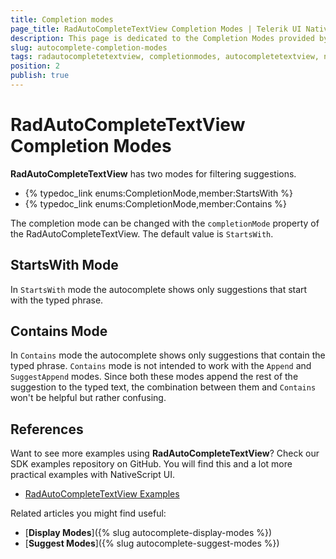 ```yaml
---
title: Completion modes
page_title: RadAutoCompleteTextView Completion Modes | Telerik UI NativeScript
description: This page is dedicated to the Completion Modes provided by the RadAutoCompleteTextView control.
slug: autocomplete-completion-modes
tags: radautocompletetextview, completionmodes, autocompletetextview, nativescript, professional, ui
position: 2
publish: true
---
```


# RadAutoCompleteTextView Completion Modes

**RadAutoCompleteTextView** has two modes for filtering suggestions. 

- {% typedoc_link enums:CompletionMode,member:StartsWith %}
- {% typedoc_link enums:CompletionMode,member:Contains %}

The completion mode can be changed with the `completionMode` property of the RadAutoCompleteTextView. The default value is `StartsWith`.

<snippet id='autocomplete-completion-mode'/>

## StartsWith Mode

In `StartsWith` mode the autocomplete shows only suggestions that start with the typed phrase.

## Contains Mode
In `Contains` mode the autocomplete shows only suggestions that contain the typed phrase.
`Contains` mode is not intended to work with the `Append` and  `SuggestAppend` modes.
 Since both these modes append the rest of the suggestion to the typed text, the combination between them and `Contains` won't be helpful but rather confusing. 

## References
Want to see more examples using **RadAutoCompleteTextView**?
Check our SDK examples repository on GitHub. You will find this and a lot more practical examples with NativeScript UI.

* [RadAutoCompleteTextView Examples](https://github.com/telerik/nativescript-ui-samples/tree/master/autocomplete/app/examples/)

Related articles you might find useful:

* [**Display Modes**]({% slug autocomplete-display-modes %})
* [**Suggest Modes**]({% slug autocomplete-suggest-modes %})